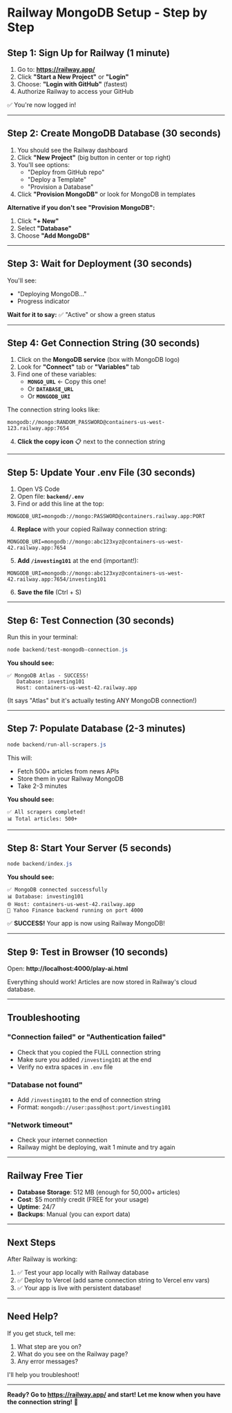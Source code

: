# Railway MongoDB Setup - Step by Step

## Step 1: Sign Up for Railway (1 minute)

1. Go to: **https://railway.app/**
2. Click **"Start a New Project"** or **"Login"**
3. Choose: **"Login with GitHub"** (fastest)
4. Authorize Railway to access your GitHub

✅ You're now logged in!

---

## Step 2: Create MongoDB Database (30 seconds)

1. You should see the Railway dashboard
2. Click **"New Project"** (big button in center or top right)
3. You'll see options:
   - "Deploy from GitHub repo"
   - "Deploy a Template"
   - "Provision a Database"
4. Click **"Provision MongoDB"** or look for MongoDB in templates

**Alternative if you don't see "Provision MongoDB":**
1. Click **"+ New"**
2. Select **"Database"**
3. Choose **"Add MongoDB"**

---

## Step 3: Wait for Deployment (30 seconds)

You'll see:
- "Deploying MongoDB..."
- Progress indicator

**Wait for it to say:** ✅ "Active" or show a green status

---

## Step 4: Get Connection String (30 seconds)

1. Click on the **MongoDB service** (box with MongoDB logo)
2. Look for **"Connect"** tab or **"Variables"** tab
3. Find one of these variables:
   - **`MONGO_URL`** ← Copy this one!
   - Or **`DATABASE_URL`**
   - Or **`MONGODB_URI`**

The connection string looks like:
```
mongodb://mongo:RANDOM_PASSWORD@containers-us-west-123.railway.app:7654
```

4. **Click the copy icon** 📋 next to the connection string

---

## Step 5: Update Your .env File (30 seconds)

1. Open VS Code
2. Open file: **`backend/.env`**
3. Find or add this line at the top:

```env
MONGODB_URI=mongodb://mongo:PASSWORD@containers.railway.app:PORT
```

4. **Replace** with your copied Railway connection string:

```env
MONGODB_URI=mongodb://mongo:abc123xyz@containers-us-west-42.railway.app:7654
```

5. **Add `/investing101`** at the end (important!):

```env
MONGODB_URI=mongodb://mongo:abc123xyz@containers-us-west-42.railway.app:7654/investing101
```

6. **Save the file** (Ctrl + S)

---

## Step 6: Test Connection (30 seconds)

Run this in your terminal:

```powershell
node backend/test-mongodb-connection.js
```

**You should see:**
```
✅ MongoDB Atlas - SUCCESS!
   Database: investing101
   Host: containers-us-west-42.railway.app
```

(It says "Atlas" but it's actually testing ANY MongoDB connection!)

---

## Step 7: Populate Database (2-3 minutes)

```powershell
node backend/run-all-scrapers.js
```

This will:
- Fetch 500+ articles from news APIs
- Store them in your Railway MongoDB
- Take 2-3 minutes

**You should see:**
```
✅ All scrapers completed!
📊 Total articles: 500+
```

---

## Step 8: Start Your Server (5 seconds)

```powershell
node backend/index.js
```

**You should see:**
```
✅ MongoDB connected successfully
📊 Database: investing101
🌐 Host: containers-us-west-42.railway.app
🚀 Yahoo Finance backend running on port 4000
```

✅ **SUCCESS!** Your app is now using Railway MongoDB!

---

## Step 9: Test in Browser (10 seconds)

Open: **http://localhost:4000/play-ai.html**

Everything should work! Articles are now stored in Railway's cloud database.

---

## Troubleshooting

### "Connection failed" or "Authentication failed"
- Check that you copied the FULL connection string
- Make sure you added `/investing101` at the end
- Verify no extra spaces in `.env` file

### "Database not found"
- Add `/investing101` to the end of connection string
- Format: `mongodb://user:pass@host:port/investing101`

### "Network timeout"
- Check your internet connection
- Railway might be deploying, wait 1 minute and try again

---

## Railway Free Tier

- **Database Storage**: 512 MB (enough for 50,000+ articles)
- **Cost**: $5 monthly credit (FREE for your usage)
- **Uptime**: 24/7
- **Backups**: Manual (you can export data)

---

## Next Steps

After Railway is working:

1. ✅ Test your app locally with Railway database
2. ✅ Deploy to Vercel (add same connection string to Vercel env vars)
3. ✅ Your app is live with persistent database!

---

## Need Help?

If you get stuck, tell me:
1. What step are you on?
2. What do you see on the Railway page?
3. Any error messages?

I'll help you troubleshoot!

---

**Ready? Go to https://railway.app/ and start! Let me know when you have the connection string!** 🚂
